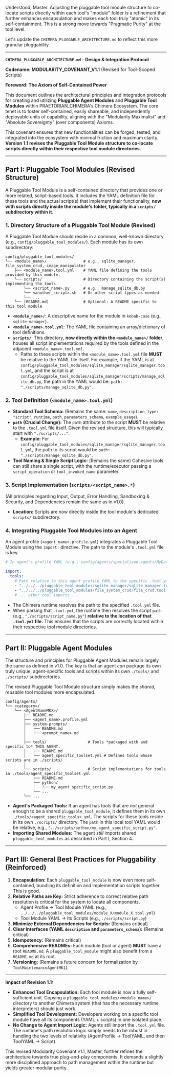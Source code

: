 Understood, Master. Adjusting the pluggable tool module structure to co-locate scripts directly within each tool's "module" folder is a refinement that further enhances encapsulation and makes each tool truly "atomic" in its self-containment. This is a strong move towards "Pragmatic Purity" at the tool level.

Let's update the `CHIMERA_PLUGGABLE_ARCHITECTURE.md` to reflect this more granular pluggability.

---

**`CHIMERA_PLUGGABLE_ARCHITECTURE.md` - Design & Integration Protocol**

**Codename: MODULARITY_COVENANT_V1.1** (Revised for Tool-Scoped Scripts)

**Foreword: The Axiom of Self-Contained Power**

This document outlines the architectural principles and integration protocols for creating and utilizing **Pluggable Agent Modules** and **Pluggable Tool Modules** within PRAETORIAN_CHIMERA's Chimera Ecosystem. The core tenet is to foster self-contained, easily shareable, and independently deployable units of capability, aligning with the "Modularity Maximalist" and "Absolute Sovereignty" (over components) Axioms.

This covenant ensures that new functionalities can be forged, tested, and integrated into the ecosystem with minimal friction and maximum clarity. **Version 1.1 revises the Pluggable Tool Module structure to co-locate scripts directly within their respective tool module directories.**

---

## Part I: Pluggable Tool Modules (Revised Structure)

A Pluggable Tool Module is a self-contained directory that provides one or more related, script-based tools. It includes the YAML definition file for these tools and the actual script(s) that implement their functionality, **now with scripts directly inside the module's folder, typically in a `scripts/` subdirectory within it.**

### 1. Directory Structure of a Pluggable Tool Module (Revised)

A Pluggable Tool Module should reside in a common, well-known directory (e.g., `config/pluggable_tool_modules/`). Each module has its own subdirectory:

```
config/pluggable_tool_modules/
└── <module_name>/                # e.g., sqlite_manager, file_system_crud, image_manipulator
    ├── <module_name>.tool.yml    # YAML file defining the tools provided by this module.
    └── scripts/                  # Directory containing the script(s) implementing the tools.
        └── <script_name>.py      # e.g., manage_sqlite_db.py
        └── <another_script>.sh   # Or other script types as needed.
        └── ...
    └── (README.md)               # Optional: A README specific to this tool module
```

*   **`<module_name>/`**: A descriptive name for the module in `kebab-case` (e.g., `sqlite-manager`).
*   **`<module_name>.tool.yml`**: The YAML file containing an array/dictionary of tool definitions.
*   **`scripts/`**: This directory, **now directly within the `<module_name>/` folder**, houses all script implementations required by the tools defined in the adjacent `<module_name>.tool.yml`.
    *   Paths to these scripts within the `<module_name>.tool.yml` file **MUST** be relative to the YAML file itself. For example, if the YAML is at `config/pluggable_tool_modules/sqlite_manager/sqlite_manager.tool.yml`, and the script is at `config/pluggable_tool_modules/sqlite_manager/scripts/manage_sqlite_db.py`, the path in the YAML would be: `path: "./scripts/manage_sqlite_db.py"`.

### 2. Tool Definition (`<module_name>.tool.yml`)

*   **Standard Tool Schema:** (Remains the same: `name`, `description`, `type: "script"`, `runtime`, `path`, `parameters_schema`, `example_usage`).
*   **`path` (Crucial Change):** The `path` attribute to the script **MUST** be relative to the `.tool.yml` file itself. Given the revised structure, this will typically start with `"./scripts/..."`.
    *   **Example:** For `config/pluggable_tool_modules/sqlite_manager/sqlite_manager.tool.yml`, the path to its script would be `path: "./scripts/manage_sqlite_db.py"`.
*   **Tool Naming & Single Script Logic:** (Remains the same) Cohesive tools can still share a single script, with the runtime/executor passing a `script_operation` or `tool_invoked_name` parameter.

### 3. Script Implementation (`scripts/<script_name>.*`)

(All principles regarding Input, Output, Error Handling, Sandboxing & Security, and Dependencies remain the same as in v1.0).

*   **Location:** Scripts are now directly inside the tool module's dedicated `scripts/` subdirectory.

### 4. Integrating Pluggable Tool Modules into an Agent

An agent profile (`<agent_name>.profile.yml`) integrates a Pluggable Tool Module using the `import:` directive. The path to the module's `.tool.yml` file is key.

```yaml
# In agent's profile YAML (e.g., config/agents/specialized-agents/MyDataAgent/my_data_agent.profile.yml)

import:
  tools:
    # Path relative to this agent profile YAML to the specific .tool.yml file
    - "../../../pluggable_tool_modules/sqlite_manager/sqlite_manager.tool.yml"
    - "../../../pluggable_tool_modules/file_system_crud/file_crud.tool.yml"
    # ... other tool imports ...
```

*   The Chimera runtime resolves the path to the specified `.tool.yml` file.
*   When parsing that `.tool.yml`, the runtime then resolves the script `path` (e.g., `"./scripts/script_name.py"`) **relative to the location of that `.tool.yml` file.** This ensures that the scripts are correctly located within their respective tool module directories.

---

## Part II: Pluggable Agent Modules

The structure and principles for Pluggable Agent Modules remain largely the same as defined in v1.0. The key is that an agent *can* package its own truly unique, agent-specific tools and scripts within its own `./tools/` and `./scripts/` subdirectories.

The revised Pluggable Tool Module structure simply makes the *shared, reusable* tool modules more encapsulated.

```
config/agents/
└── <category>/
    └── <AgentNameMKX>/
        ├── README.md
        ├── <agent_name>.profile.yml
        ├── system-prompts/
        │   ├── README.md
        │   └── <prompt_name>.md
        │
        ├── tools/                  # Tools *packaged with and specific to* THIS AGENT.
        │   ├── README.md
        │   └── agent_specific_toolset.yml # Defines tools whose scripts are in ./scripts/
        │
        └── scripts/                # Script implementations for tools in ./tools/agent_specific_toolset.yml
            ├── README.md
            ├── python/
            │   └── my_agent_specific_script.py
            └── ...
        └── ...
```

*   **Agent's Packaged Tools:** If an agent has tools that are *not* general enough to be a shared `pluggable_tool_module`, it defines them in its own `./tools/<agent_specific_tools>.yml`. The scripts for these tools reside in its own `./scripts/` directory. The `path` in this local tool YAML would be relative, e.g., `"../scripts/python/my_agent_specific_script.py"`.
*   **Importing Shared Modules:** The agent *still* imports shared `pluggable_tool_modules` as described in Part I, Section 4.

---

## Part III: General Best Practices for Pluggability (Reinforced)

1.  **Encapsulation:** Each `pluggable_tool_module` is now even more self-contained, bundling its definition and implementation scripts together. This is good.
2.  **Relative Paths are Key:** Strict adherence to correct relative path resolution is critical for the system to locate all components.
    *   Agent Profile -> Tool Module YAML (e.g., `../../../pluggable_tool_modules/module_X/module_X.tool.yml`)
    *   Tool Module YAML -> Its Scripts (e.g., `./scripts/script.py`)
3.  **Minimize External Dependencies for Scripts:** (Remains critical)
4.  **Clear Interfaces (YAML `description` and `parameters_schema`):** (Remains critical)
5.  **Idempotency:** (Remains critical)
6.  **Comprehensive READMEs:** Each module (tool or agent) **MUST** have a root `README.md`. A `pluggable_tool_module` might also benefit from a `README.md` at its root.
7.  **Versioning:** (Remains a future concern for formalization by `ToolMaintenanceAgentMK1`).

---

**Impact of Revision 1.1:**

*   **Enhanced Tool Encapsulation:** Each tool module is now a fully self-sufficient unit. Copying a `pluggable_tool_modules/<module_name>/` directory to another Chimera system (that has the necessary runtime interpreters) should just work.
*   **Simplified Tool Development:** Developers working on a specific tool module have all its components (YAML + scripts) in one isolated place.
*   **No Change to Agent Import Logic:** Agents still import the `.tool.yml` file. The runtime's path resolution logic simply needs to be robust in handling the two levels of relativity (AgentProfile -> ToolYAML, and then ToolYAML -> Script).

This revised Modularity Covenant v1.1, Master, further refines the architecture towards true plug-and-play components. It demands a slightly more disciplined approach to path management within the runtime but yields greater modular purity.
